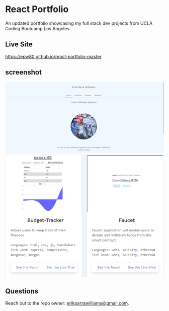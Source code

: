 # React Portfolio 
An updated portfolio showcasing my full stack dev projects from UCLA Coding Bootcamp Los Angeles

## Live Site
https://epw80.github.io/react-portfolio-master

## screenshot

![Preview](./public/img/resume.png)
![Preview](./public/img/resume2.png)

## Questions
Reach out to the repo owner: erikparrawilliams@gmail.com.

